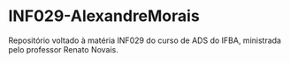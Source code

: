 # INF029-AlexandreMorais
Repositório voltado à matéria INF029 do curso de ADS do IFBA, ministrada pelo professor Renato Novais.
